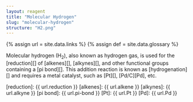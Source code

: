 ```yaml
---
layout: reagent
title: "Molecular Hydrogen"
slug: "molecular-hydrogen"
structure: "H2.png"
---
```

{% assign url = site.data.links %}
{% assign def = site.data.glossary %}

Molecular hydrogen (H<sub>2</sub>), also known as hydrogen gas, is used for the [reduction][] of [alkenes][], [alkynes][], and other functional groups containing a [pi bond][]. This addition reaction is known as [hydrogenation][] and requires a metal catalyst, such as [Pt][], [Pd/C][Pd], etc.


[reduction]: {{ url.reduction }}
[alkenes]: {{ url.alkene }}
[alkynes]: {{ url.alkyne }}
[pi bond]: {{ url.pi-bond }}
[Pt]: {{ url.Pt }}
[Pd]: {{ url.Pd }}
